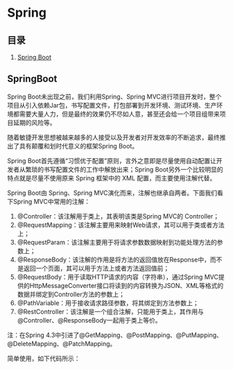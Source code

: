 # Spring

## 目录

1. [Spring Boot](SpringBoot)

## SpringBoot

Spring Boot未出现之前，我们利用Spring、Spring MVC进行项目开发时，整个项目从引入依赖Jar包，书写配置文件，打包部署到开发环境、测试环境、生产环境都需要大量人力，但是最终的效果仍不尽如人意，甚至还会给一个项目组带来项目延期的风险等。

随着敏捷开发思想被越来越多的人接受以及开发者对开发效率的不断追求，最终推出了具有颠覆和划时代意义的框架Spring Boot。

Spring Boot首先遵循“习惯优于配置”原则，言外之意即是尽量使用自动配置让开发者从繁琐的书写配置文件的工作中解放出来；Spring Boot另外一个比较明显的特点就是尽量不使用原来 Spring 框架中的 XML 配置，而主要使用注解代替。

Spring Boot由 Spring、Spring MVC演化而来，注解也继承自两者。下面我们看下Spring MVC中常用的注解：

1. @Controller：该注解用于类上，其表明该类是Spring MVC的 Controller；
2. @RequestMapping：该注解主要用来映射Web请求，其可以用于类或者方法上；
3. @RequestParam：该注解主要用于将请求参数数据映射到功能处理方法的参数上；
4. @ResponseBody：该注解的作用是将方法的返回值放在Response中，而不是返回一个页面，其可以用于方法上或者方法返回值前；
5. @RequestBody：用于读取HTTP请求的内容（字符串），通过Spring MVC提供的HttpMessageConverter接口将读到的内容转换为JSON、XML等格式的数据并绑定到Controller方法的参数上；
6. @PathVariable：用于接收请求路径参数，将其绑定到方法参数上；
7. @RestController：该注解是一个组合注解，只能用于类上，其作用与@Controller、@ResponseBody一起用于类上等价。

注：在Spring 4.3中引进了@GetMapping、@PostMapping、@PutMapping、@DeleteMapping、@PatchMapping。

简单使用，如下代码所示：
